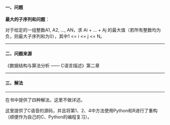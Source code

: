 #### 一、问题

**最大的子序列和问题**：

对于给定的一组整数A1, A2, ..., AN，求 Ai + ... + Aj 的最大值（若所有整数均为负，则最大子序列和为0），其中1 <= i <= j <= N。

***

#### 二、问题来源

《数据结构与算法分析 —— C语言描述》第二章

***

#### 三、解法

***

在书中提供了四种解法，这里不做详述。

这里提供了C语音的源码，并且将第1、2、4中方法使用Python和R进行了重构（顺便作为自己的C、Python的编程复习）。
